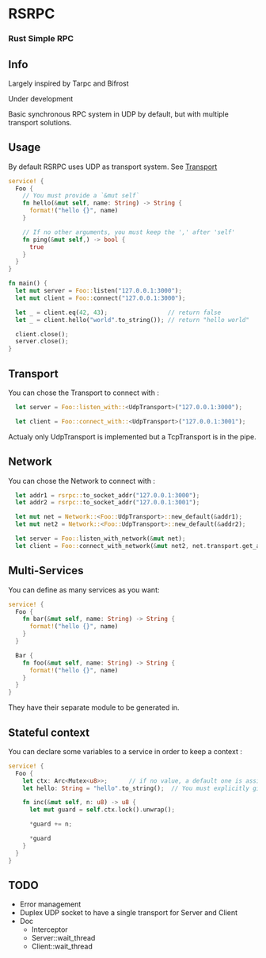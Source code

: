 # RSRPC

### Rust Simple RPC

## Info

Largely inspired by Tarpc and Bifrost

Under development

Basic synchronous RPC system in UDP by default, but with multiple transport solutions.

## Usage

By default RSRPC uses UDP as transport system. See [Transport](#transport)

```rust
service! {
  Foo {
    // You must provide a `&mut self`
    fn hello(&mut self, name: String) -> String {
      format!("hello {}", name)
    }

    // If no other arguments, you must keep the ',' after 'self'
    fn ping(&mut self,) -> bool {
      true
    }
  }
}

fn main() {
  let mut server = Foo::listen("127.0.0.1:3000");
  let mut client = Foo::connect("127.0.0.1:3000");

  let _ = client.eq(42, 43);                 // return false
  let _ = client.hello("world".to_string()); // return "hello world"

  client.close();
  server.close();
}
```

## Transport

You can chose the Transport to connect with :

```rust
  let server = Foo::listen_with::<UdpTransport>("127.0.0.1:3000");

  let client = Foo::connect_with::<UdpTransport>("127.0.0.1:3001");
```

Actualy only UdpTransport is implemented but a TcpTransport is in the pipe.

## Network

You can chose the Network to connect with :

```rust
  let addr1 = rsrpc::to_socket_addr("127.0.0.1:3000");
  let addr2 = rsrpc::to_socket_addr("127.0.0.1:3001");

  let mut net = Network::<Foo::UdpTransport>::new_default(&addr1);
  let mut net2 = Network::<Foo::UdpTransport>::new_default(&addr2);

  let server = Foo::listen_with_network(&mut net);
  let client = Foo::connect_with_network(&mut net2, net.transport.get_addr());
```

## Multi-Services

You can define as many services as you want:

```rust
service! {
  Foo {
    fn bar(&mut self, name: String) -> String {
      format!("hello {}", name)
    }
  }

  Bar {
    fn foo(&mut self, name: String) -> String {
      format!("hello {}", name)
    }
  }
}
```

They have their separate module to be generated in.

## Stateful context

You can declare some variables to a service in order to keep a context :

```rust
service! {
  Foo {
    let ctx: Arc<Mutex<u8>>;      // if no value, a default one is assigned
    let hello: String = "hello".to_string();  // You must explicitly give a type

    fn inc(&mut self, n: u8) -> u8 {
      let mut guard = self.ctx.lock().unwrap();

      *guard += n;

      *guard
    }
  }
}
```


## TODO

- Error management
- Duplex UDP socket to have a single transport for Server and Client
- Doc
  - Interceptor
  - Server::wait_thread
  - Client::wait_thread

